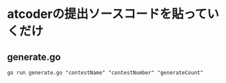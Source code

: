 # atcoderの提出ソースコードを貼っていくだけ

## generate.go
```
go run generate.go "contestName" "contestNumber" "generateCount"
```

